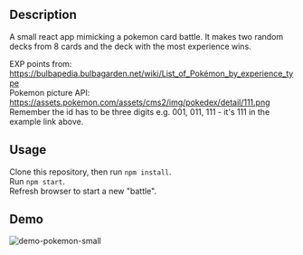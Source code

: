 ## Description
A small react app mimicking a pokemon card battle. It makes two random decks from 8 cards and the deck with the most experience wins.

EXP points from: https://bulbapedia.bulbagarden.net/wiki/List_of_Pokémon_by_experience_type \
Pokemon picture API: https://assets.pokemon.com/assets/cms2/img/pokedex/detail/111.png \
Remember the id has to be three digits e.g. 001, 011, 111 - it's 111 in the example link above.

## Usage
Clone this repository, then run `npm install`.\
Run `npm start`.\
Refresh browser to start a new "battle".

## Demo
![demo-pokemon-small](https://user-images.githubusercontent.com/34272473/81481794-d357fb00-9232-11ea-8ee9-7eb13d613c80.gif)

